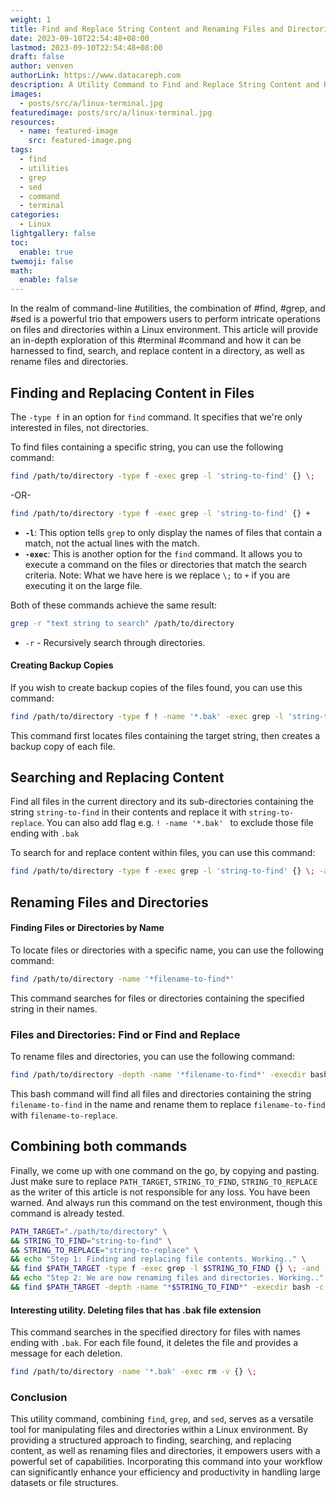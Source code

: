 ```yaml
---
weight: 1
title: Find and Replace String Content and Renaming Files and Directories
date: 2023-09-10T22:54:48+08:00
lastmod: 2023-09-10T22:54:48+08:00
draft: false
author: venven
authorLink: https://www.datacareph.com
description: A Utility Command to Find and Replace String Content and Renaming Files and Directories
images:
  - posts/src/a/linux-terminal.jpg
featuredimage: posts/src/a/linux-terminal.jpg
resources:
  - name: featured-image
    src: featured-image.png
tags:
  - find
  - utilities
  - grep
  - sed
  - command
  - terminal
categories:
  - Linux
lightgallery: false
toc:
  enable: true
twemoji: false
math:
  enable: false
---
```

In the realm of command-line #utilities, the combination of #find, #grep, and #sed is a powerful trio that empowers users to perform intricate operations on files and directories within a Linux environment. This article will provide an in-depth exploration of this #terminal #command and how it can be harnessed to find, search, and replace content in a directory, as well as rename files and directories.
<!--more-->
## Finding and Replacing Content in Files
The `-type f` in an option for `find` command. It specifies that we're only interested in files, not directories.

To find files containing a specific string, you can use the following command:
```sh
find /path/to/directory -type f -exec grep -l 'string-to-find' {} \;
```
-OR-
```sh
find /path/to/directory -type f -exec grep -l 'string-to-find' {} +
```
- **`-l`**: This option tells `grep` to only display the names of files that contain a match, not the actual lines with the match.
- **`-exec`**: This is another option for the `find` command. It allows you to execute a command on the files or directories that match the search criteria.
Note: What we have here is we replace `\;` to `+` if you are executing it on the large file.

Both of these commands achieve the same result:
```sh
grep -r "text string to search" /path/to/directory
```
- `-r` - Recursively search through directories.

#### Creating Backup Copies

If you wish to create backup copies of the files found, you can use this command:
```sh
find /path/to/directory -type f ! -name '*.bak' -exec grep -l 'string-to-find' {} \; | xargs -I {} cp {} {}.bak
```
This command first locates files containing the target string, then creates a backup copy of each file.

## Searching and Replacing Content
Find all files in the current directory and its sub-directories containing the string `string-to-find` in their contents and replace it with `string-to-replace`. You can also add flag e.g. `! -name '*.bak' ` to exclude those file ending with `.bak`

To search for and replace content within files, you can use this command:
```sh
find /path/to/directory -type f -exec grep -l 'string-to-find' {} \; -and -exec sed -i 's/string-to-find/string-to-replace/g' {} \;

```

## Renaming Files and Directories

#### Finding Files or Directories by Name

To locate files or directories with a specific name, you can use the following command:
```sh
find /path/to/directory -name '*filename-to-find*'
```
This command searches for files or directories containing the specified string in their names.

### Files and Directories: Find or Find and Replace
To rename files and directories, you can use the following command:

```sh
find /path/to/directory -depth -name '*filename-to-find*' -execdir bash -c 'for f; do mv -v "$f" "${f//filename-to-find/filename-to-replace}"; done' _ {} \;
```

This bash command will find all files and directories containing the string `filename-to-find` in the name and rename them to replace `filename-to-find` with `filename-to-replace`.

## Combining both commands
Finally, we come up with one command on the go, by copying and pasting. Just make sure to replace `PATH_TARGET`, `STRING_TO_FIND`, `STRING_TO_REPLACE` as the writer of this article is not responsible for any loss. You have been warned. And always run this command on the test environment, though this command is already tested.

```bash
PATH_TARGET="./path/to/directory" \
&& STRING_TO_FIND="string-to-find" \
&& STRING_TO_REPLACE="string-to-replace" \
&& echo "Step 1: Finding and replacing file contents. Working.." \
&& find $PATH_TARGET -type f -exec grep -l $STRING_TO_FIND {} \; -and -exec sed -i "s/$STRING_TO_FIND/$STRING_TO_REPLACE/g" {} \; \
&& echo "Step 2: We are now renaming files and directories. Working.." \
&& find $PATH_TARGET -depth -name "*$STRING_TO_FIND*" -execdir bash -c 'for f; do mv -v "$f" "${f//'"$STRING_TO_FIND"'/'"$STRING_TO_REPLACE"'}"; done' _ {} \;
```

#### Interesting utility. Deleting files that has .bak file extension
This command searches in the specified directory for files with names ending with `.bak`. For each file found, it deletes the file and provides a message for each deletion.
```sh
find /path/to/directory -name '*.bak' -exec rm -v {} \;
```

### Conclusion
This utility command, combining `find`, `grep`, and `sed`, serves as a versatile tool for manipulating files and directories within a Linux environment. By providing a structured approach to finding, searching, and replacing content, as well as renaming files and directories, it empowers users with a powerful set of capabilities. Incorporating this command into your workflow can significantly enhance your efficiency and productivity in handling large datasets or file structures.